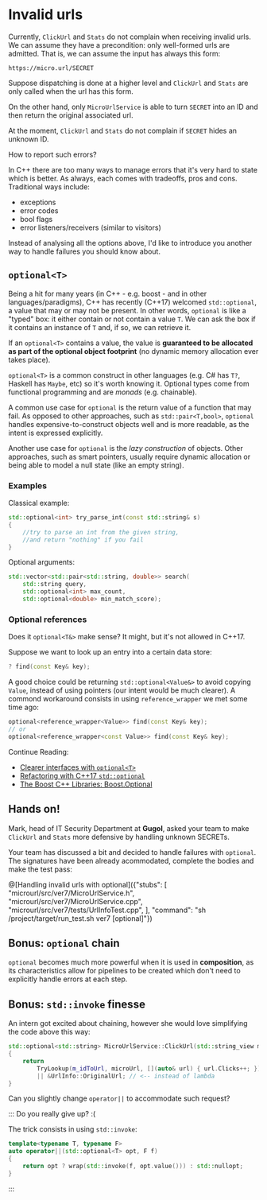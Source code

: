 # Invalid urls

Currently, `ClickUrl` and `Stats` do not complain when receiving invalid urls. We can assume they have a precondition: only well-formed urls are admitted. That is, we can assume the input has always this form:

```
https://micro.url/SECRET
```

Suppose dispatching is done at a higher level and `ClickUrl` and `Stats` are only called when the url has this form.

On the other hand, only `MicroUrlService` is able to turn `SECRET` into an ID and then return the original associated url.

At the moment, `ClickUrl` and `Stats` do not complain if `SECRET` hides an unknown ID.

How to report such errors?

In C++ there are too many ways to manage errors that it's very hard to state which is better. As always, each comes with tradeoffs, pros and cons. Traditional ways include:

* exceptions
* error codes
* bool flags
* error listeners/receivers (similar to visitors)

Instead of analysing all the options above, I'd like to introduce you another way to handle failures you should know about.

## `optional<T>`

Being a hit for many years (in C++ - e.g. boost - and in other languages/paradigms), C++ has recently (C++17) welcomed `std::optional`, a value that may or may not be present. In other words, `optional` is like a "typed" box: it either contain or not contain a value `T`. We can ask the box if it contains an instance of `T` and, if so, we can retrieve it.

If an `optional<T>` contains a value, the value is **guaranteed to be allocated as part of the optional object footprint** (no dynamic memory allocation ever takes place).

`optional<T>` is a common construct in other languages (e.g. C# has `T?`, Haskell has `Maybe`, etc) so it's worth knowing it. Optional types come from functional programming and are *monads* (e.g. chainable).

A common use case for `optional` is the return value of a function that may fail. As opposed to other approaches, such as `std::pair<T,bool>`, `optional` handles expensive-to-construct objects well and is more readable, as the intent is expressed explicitly.

Another use case for `optional` is the *lazy construction* of objects. Other approaches, such as smart pointers, usually require dynamic allocation or being able to model a null state (like an empty string).

### Examples

Classical example:

```cpp
std::optional<int> try_parse_int(const std::string& s)
{
    //try to parse an int from the given string,
    //and return "nothing" if you fail
}
```

Optional arguments:

```cpp
std::vector<std::pair<std::string, double>> search(
    std::string query,
    std::optional<int> max_count,
    std::optional<double> min_match_score);
```

### Optional references

Does it `optional<T&>` make sense? It might, but it's not allowed in C++17.

Suppose we want to look up an entry into a certain data store:

```cpp
? find(const Key& key);
```

A good choice could be returning `std::optional<Value&>` to avoid copying `Value`, instead of using pointers (our intent would be much clearer). A commond workaround consists in using `reference_wrapper` we met some time ago:

```cpp
optional<reference_wrapper<Value>> find(const Key& key);
// or
optional<reference_wrapper<const Value>> find(const Key& key);
```

Continue Reading:

* [Clearer interfaces with `optional<T>`](https://www.fluentcpp.com/2016/11/24/clearer-interfaces-with-optionalt/)
* [Refactoring with C++17 `std::optional`](https://www.bfilipek.com/2018/04/refactoring-with-c17-stdoptional.html)
* [The Boost C++ Libraries: Boost.Optional](https://theboostcpplibraries.com/boost.optional)

## Hands on!

Mark, head of IT Security Department at **Gugol**, asked your team to make `ClickUrl` and `Stats` more defensive by handling unknown SECRETs.

Your team has discussed a bit and decided to handle failures with `optional`. The signatures have been already acommodated, complete the bodies and make the test pass:

@[Handling invalid urls with optional]({"stubs": [ 
	 "microurl/src/ver7/MicroUrlService.h",
	 "microurl/src/ver7/MicroUrlService.cpp",
	 "microurl/src/ver7/tests/UrlInfoTest.cpp",
	],
	"command": "sh /project/target/run_test.sh ver7 [optional]"})

## Bonus: `optional` chain

`optional` becomes much more powerful when it is used in **composition**, as its characteristics allow for pipelines to be created which don't need to explicitly handle errors at each step.



## Bonus: `std::invoke` finesse
	
An intern got excited about chaining, however she would love simplifying the code above this way:
	
```cpp	
std::optional<std::string> MicroUrlService::ClickUrl(std::string_view microUrl)
{
	return 
		TryLookup(m_idToUrl, microUrl, [](auto& url) { url.Clicks++; })
		|| &UrlInfo::OriginalUrl; // <-- instead of lambda
}
```

Can you slightly change `operator||` to accommodate such request?

::: Do you really give up? :(

The trick consists in using `std::invoke`:

```cpp
template<typename T, typename F>
auto operator||(std::optional<T> opt, F f)
{
	return opt ? wrap(std::invoke(f, opt.value())) : std::nullopt;
}
```
:::